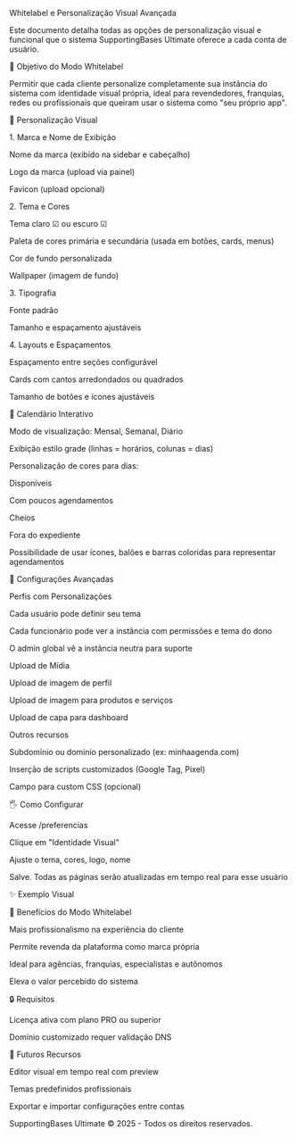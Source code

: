 Whitelabel e Personalização Visual Avançada



Este documento detalha todas as opções de personalização visual e funcional que o sistema SupportingBases Ultimate oferece a cada conta de usuário.



🏡 Objetivo do Modo Whitelabel



Permitir que cada cliente personalize completamente sua instância do sistema com identidade visual própria, ideal para revendedores, franquias, redes ou profissionais que queiram usar o sistema como "seu próprio app".



🌈 Personalização Visual



1\. Marca e Nome de Exibição



Nome da marca (exibido na sidebar e cabeçalho)



Logo da marca (upload via painel)



Favicon (upload opcional)



2\. Tema e Cores



Tema claro ☑ ou escuro ☑



Paleta de cores primária e secundária (usada em botões, cards, menus)



Cor de fundo personalizada



Wallpaper (imagem de fundo)



3\. Tipografia



Fonte padrão



Tamanho e espaçamento ajustáveis



4\. Layouts e Espaçamentos



Espaçamento entre seções configurável



Cards com cantos arredondados ou quadrados



Tamanho de botões e ícones ajustáveis



📆 Calendário Interativo



Modo de visualização: Mensal, Semanal, Diário



Exibição estilo grade (linhas = horários, colunas = dias)



Personalização de cores para dias:



Disponíveis



Com poucos agendamentos



Cheios



Fora do expediente



Possibilidade de usar ícones, balões e barras coloridas para representar agendamentos



🔹 Configurações Avançadas



Perfis com Personalizações



Cada usuário pode definir seu tema



Cada funcionário pode ver a instância com permissões e tema do dono



O admin global vê a instância neutra para suporte



Upload de Mídia



Upload de imagem de perfil



Upload de imagem para produtos e serviços



Upload de capa para dashboard



Outros recursos



Subdomínio ou domínio personalizado (ex: minhaagenda.com)



Inserção de scripts customizados (Google Tag, Pixel)



Campo para custom CSS (opcional)



🖐️ Como Configurar



Acesse /preferencias



Clique em "Identidade Visual"



Ajuste o tema, cores, logo, nome



Salve. Todas as páginas serão atualizadas em tempo real para esse usuário



✨ Exemplo Visual







🌟 Benefícios do Modo Whitelabel



Mais profissionalismo na experiência do cliente



Permite revenda da plataforma como marca própria



Ideal para agências, franquias, especialistas e autônomos



Eleva o valor percebido do sistema



🔒 Requisitos



Licença ativa com plano PRO ou superior



Domínio customizado requer validação DNS



🚀 Futuros Recursos



Editor visual em tempo real com preview



Temas predefinidos profissionais



Exportar e importar configurações entre contas



SupportingBases Ultimate © 2025 - Todos os direitos reservados.

